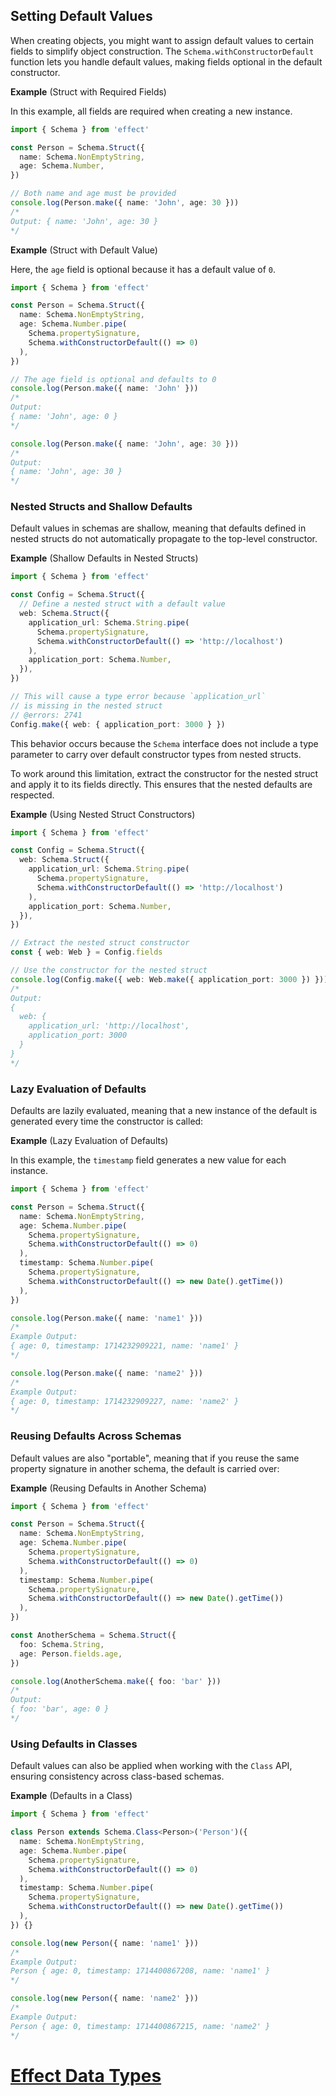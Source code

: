 ## Setting Default Values

When creating objects, you might want to assign default values to certain fields to simplify object construction. The `Schema.withConstructorDefault` function lets you handle default values, making fields optional in the default constructor.

**Example** (Struct with Required Fields)

In this example, all fields are required when creating a new instance.

```ts twoslash
import { Schema } from 'effect'

const Person = Schema.Struct({
  name: Schema.NonEmptyString,
  age: Schema.Number,
})

// Both name and age must be provided
console.log(Person.make({ name: 'John', age: 30 }))
/*
Output: { name: 'John', age: 30 }
*/
```

**Example** (Struct with Default Value)

Here, the `age` field is optional because it has a default value of `0`.

```ts twoslash
import { Schema } from 'effect'

const Person = Schema.Struct({
  name: Schema.NonEmptyString,
  age: Schema.Number.pipe(
    Schema.propertySignature,
    Schema.withConstructorDefault(() => 0)
  ),
})

// The age field is optional and defaults to 0
console.log(Person.make({ name: 'John' }))
/*
Output:
{ name: 'John', age: 0 }
*/

console.log(Person.make({ name: 'John', age: 30 }))
/*
Output:
{ name: 'John', age: 30 }
*/
```

### Nested Structs and Shallow Defaults

Default values in schemas are shallow, meaning that defaults defined in nested structs do not automatically propagate to the top-level constructor.

**Example** (Shallow Defaults in Nested Structs)

```ts twoslash
import { Schema } from 'effect'

const Config = Schema.Struct({
  // Define a nested struct with a default value
  web: Schema.Struct({
    application_url: Schema.String.pipe(
      Schema.propertySignature,
      Schema.withConstructorDefault(() => 'http://localhost')
    ),
    application_port: Schema.Number,
  }),
})

// This will cause a type error because `application_url`
// is missing in the nested struct
// @errors: 2741
Config.make({ web: { application_port: 3000 } })
```

This behavior occurs because the `Schema` interface does not include a type parameter to carry over default constructor types from nested structs.

To work around this limitation, extract the constructor for the nested struct and apply it to its fields directly. This ensures that the nested defaults are respected.

**Example** (Using Nested Struct Constructors)

```ts twoslash
import { Schema } from 'effect'

const Config = Schema.Struct({
  web: Schema.Struct({
    application_url: Schema.String.pipe(
      Schema.propertySignature,
      Schema.withConstructorDefault(() => 'http://localhost')
    ),
    application_port: Schema.Number,
  }),
})

// Extract the nested struct constructor
const { web: Web } = Config.fields

// Use the constructor for the nested struct
console.log(Config.make({ web: Web.make({ application_port: 3000 }) }))
/*
Output:
{
  web: {
    application_url: 'http://localhost',
    application_port: 3000
  }
}
*/
```

### Lazy Evaluation of Defaults

Defaults are lazily evaluated, meaning that a new instance of the default is generated every time the constructor is called:

**Example** (Lazy Evaluation of Defaults)

In this example, the `timestamp` field generates a new value for each instance.

```ts twoslash
import { Schema } from 'effect'

const Person = Schema.Struct({
  name: Schema.NonEmptyString,
  age: Schema.Number.pipe(
    Schema.propertySignature,
    Schema.withConstructorDefault(() => 0)
  ),
  timestamp: Schema.Number.pipe(
    Schema.propertySignature,
    Schema.withConstructorDefault(() => new Date().getTime())
  ),
})

console.log(Person.make({ name: 'name1' }))
/*
Example Output:
{ age: 0, timestamp: 1714232909221, name: 'name1' }
*/

console.log(Person.make({ name: 'name2' }))
/*
Example Output:
{ age: 0, timestamp: 1714232909227, name: 'name2' }
*/
```

### Reusing Defaults Across Schemas

Default values are also "portable", meaning that if you reuse the same property signature in another schema, the default is carried over:

**Example** (Reusing Defaults in Another Schema)

```ts twoslash
import { Schema } from 'effect'

const Person = Schema.Struct({
  name: Schema.NonEmptyString,
  age: Schema.Number.pipe(
    Schema.propertySignature,
    Schema.withConstructorDefault(() => 0)
  ),
  timestamp: Schema.Number.pipe(
    Schema.propertySignature,
    Schema.withConstructorDefault(() => new Date().getTime())
  ),
})

const AnotherSchema = Schema.Struct({
  foo: Schema.String,
  age: Person.fields.age,
})

console.log(AnotherSchema.make({ foo: 'bar' }))
/*
Output:
{ foo: 'bar', age: 0 }
*/
```

### Using Defaults in Classes

Default values can also be applied when working with the `Class` API, ensuring consistency across class-based schemas.

**Example** (Defaults in a Class)

```ts twoslash
import { Schema } from 'effect'

class Person extends Schema.Class<Person>('Person')({
  name: Schema.NonEmptyString,
  age: Schema.Number.pipe(
    Schema.propertySignature,
    Schema.withConstructorDefault(() => 0)
  ),
  timestamp: Schema.Number.pipe(
    Schema.propertySignature,
    Schema.withConstructorDefault(() => new Date().getTime())
  ),
}) {}

console.log(new Person({ name: 'name1' }))
/*
Example Output:
Person { age: 0, timestamp: 1714400867208, name: 'name1' }
*/

console.log(new Person({ name: 'name2' }))
/*
Example Output:
Person { age: 0, timestamp: 1714400867215, name: 'name2' }
*/
```

# [Effect Data Types](https://effect.website/docs/schema/effect-data-types/)
